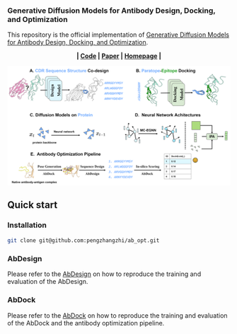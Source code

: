 ### Generative Diffusion Models for Antibody Design, Docking, and Optimization

This repository is the official implementation of [Generative Diffusion Models for Antibody Design, Docking, and Optimization](https://arxiv.org/abs/2106.06660).

<center>

**| [Code](https://github.com/pengzhangzhi/ab_opt) | [Paper](https://arxiv.org/abs/2106.06) | [Homepage](https://github.com/pengzhangzhi/ab_opt_homepage/) |**

</center>


![Cover Image](cover.png)


## Quick start
### Installation
```bash
git clone git@github.com:pengzhangzhi/ab_opt.git
```
### AbDesign
Please refer to the [AbDesign](./AbDesign/) on how to reproduce the training and evaluation of the AbDesign.
### AbDock

Please refer to the [AbDock](./AbDock/) on how to reproduce the training and evaluation of the AbDock and the antibody optimization pipeline.
